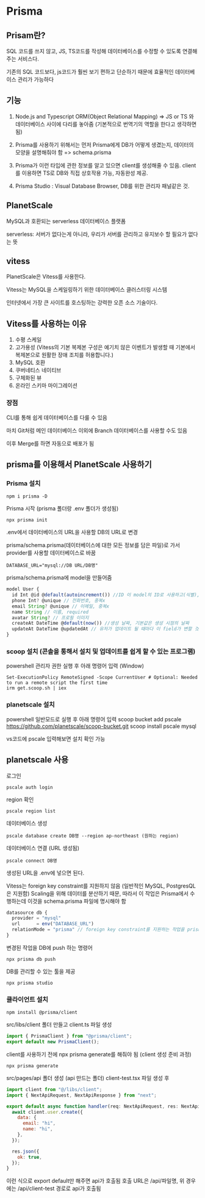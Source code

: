 # Prisma

## Prisam란?

SQL 코드를 쓰지 않고, JS, TS코드를 작성해 데이터베이스를 수정할 수 있도록 연결해주는 서비스다.

기존의 SQL 코드보다, js코드가 훨씬 보기 편하고 단순하기 때문에 효율적인 데이터베이스 관리가 가능하다

## 기능

1. Node.js and Typescript ORM(Object Relational Mapping)
   => JS or TS 와 데이터베이스 사이에 다리를 놓아줌 (기본적으로 번역기의 역할을 한다고 생각하면 됨)

2. Prisma를 사용하기 위해서는 먼저 Prisma에게 DB가 어떻게 생겼는지, 데이터의 모양을 설명해줘야 함 => schema.prisma

3. Prisma가 이런 타입에 관한 정보를 알고 있으면 client를 생성해줄 수 있음. client를 이용하면 TS로 DB와 직접 상호작용 가능, 자동완성 제공.

4. Prisma Studio : Visual Database Browser, DB를 위한 관리자 패널같은 것.

## PlanetScale

MySQL과 호환되는 serverless 데이터베이스 플랫폼

serverless: 서버가 없다는게 아니라, 우리가 서버를 관리하고 유지보수 할 필요가 없다는 뜻

## vitess

PlanetScale은 Vitess를 사용한다.

Vitess는 MySQL을 스케일링하기 위한 데이터베이스 클러스터링 시스템

인터넷에서 가장 큰 사이트를 호스팅하는 강력한 오픈 소스 기술이다.

## Vitess를 사용하는 이유

1. 수평 스케일
2. 고가용성 (Vitess의 기본 복제본 구성은 예기치 않은 이벤트가 발생할 때 기본에서 복제본으로 원활한 장애 조치를 허용합니다.)
3. MySQL 호환
4. 쿠버네티스 네이티브
5. 구체화된 뷰
6. 온라인 스키마 마이그레이션

### 장점

CLI를 통해 쉽게 데이터베이스를 다룰 수 있음

마치 Git처럼 메인 데이터베이스 이외에 Branch 데이터베이스를 사용할 수도 있음

이후 Merge를 하면 자동으로 배포가 됨

## prisma를 이용해서 PlanetScale 사용하기

### Prisma 설치

```
npm i prisma -D
```

Prisma 시작 (prisma 폴더랑 .env 폴더가 생성됨)

```
npx prisma init
```

.env에서 데이터베이스의 URL을 사용할 DB의 URL로 변경

prisma/schema.prisma(데이터베이스에 대한 모든 정보를 담은 파일)로 가서 provider를 사용할 데이터베이스로 바꿈

```
DATABASE_URL="mysql://DB URL/DB명"
```

prisma/schema.prisma에 model을 만들어줌

```javascript
model User {
  id Int @id @default(autoincrement()) //ID 이 model의 ID로 사용하고(식별), 자동으로 증가(1, 2, 3, 4, 5...)
  phone Int? @unique // 전화번호, 중복x
  email String? @unique // 이메일, 중복x
  name String // 이름, required
  avatar String? // 프로필 이미지
  createAt DateTime @default(now()) //생성 날짜, 기본값은 생성 시점의 날짜
  updateAt DateTime @updatedAt // 유저가 업데이트 될 때마다 이 field가 변할 것이다.
}
```

### scoop 설치 (콘솔을 통해서 설치 및 업데이트를 쉽게 할 수 있는 프로그램)

powershell 관리자 권한 실행 후 아래 명령어 입력 (Window)

```
Set-ExecutionPolicy RemoteSigned -Scope CurrentUser # Optional: Needed to run a remote script the first time
irm get.scoop.sh | iex
```

### planetscale 설치

powershell 일반모드로 실행 후 아래 명령어 입력
scoop bucket add pscale https://github.com/planetscale/scoop-bucket.git
scoop install pscale mysql

vs코드에 pscale 입력해보면 설치 확인 가능

## planetscale 사용

로그인

```
pscale auth login
```

region 확인

```
pscale region list
```

데이터베이스 생성

```
pscale database create DB명 --region ap-northeast (원하는 region)
```

데이터베이스 연결 (URL 생성됨)

```
pscale connect DB명
```

생성된 URL을 .env에 넣으면 된다.

Vitess는 foreign key constraint를 지원하지 않음 (일반적인 MySQL, PostgresQL은 지원함)
Scaling을 위해 데이터를 분산하기 때문, 따라서 이 작업은 Prisma에서 수행하는데 이것을 schema.prisma 파일에 명시해야 함

```javascript
datasource db {
  provider = "mysql"
  url      = env("DATABASE_URL")
  relationMode = "prisma" // foreign key constraint를 지원하는 작업을 prisma가 할 것으로 지정
}
```

변경된 작업을 DB에 push 하는 명령어

```
npx prisma db push
```

DB를 관리할 수 있는 툴을 제공

```
npx prisma studio
```

### 클라이언트 설치

```
npm install @prisma/client
```

src/libs/client 폴더 만들고 client.ts 파일 생성

```javascript
import { PrismaClient } from "@prisma/client";
export default new PrismaClient();
```

client를 사용하기 전에 npx prisma generate를 해줘야 됨 (client 생성 준비 과정)

```
npx prisma generate
```

src/pages/api 폴더 생성 (api 만드는 폴더)
client-test.tsx 파일 생성 후

```javascript
import client from "@/libs/client";
import { NextApiRequest, NextApiResponse } from "next";

export default async function handler(req: NextApiRequest, res: NextApiResponse) {
  await client.user.create({
    data: {
      email: "hi",
      name: "hi",
    },
  });

  res.json({
    ok: true,
  });
}
```

이런 식으로 export default만 해주면 api가 호출됨
호출 URL은 /api/파일명, 위 경우에는 /api/client-test 경로로 api가 호출됨
